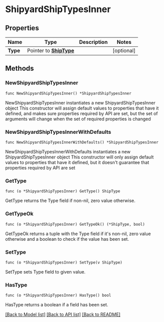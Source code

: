 # ShipyardShipTypesInner

## Properties

Name | Type | Description | Notes
------------ | ------------- | ------------- | -------------
**Type** | Pointer to [**ShipType**](ShipType.md) |  | [optional] 

## Methods

### NewShipyardShipTypesInner

`func NewShipyardShipTypesInner() *ShipyardShipTypesInner`

NewShipyardShipTypesInner instantiates a new ShipyardShipTypesInner object
This constructor will assign default values to properties that have it defined,
and makes sure properties required by API are set, but the set of arguments
will change when the set of required properties is changed

### NewShipyardShipTypesInnerWithDefaults

`func NewShipyardShipTypesInnerWithDefaults() *ShipyardShipTypesInner`

NewShipyardShipTypesInnerWithDefaults instantiates a new ShipyardShipTypesInner object
This constructor will only assign default values to properties that have it defined,
but it doesn't guarantee that properties required by API are set

### GetType

`func (o *ShipyardShipTypesInner) GetType() ShipType`

GetType returns the Type field if non-nil, zero value otherwise.

### GetTypeOk

`func (o *ShipyardShipTypesInner) GetTypeOk() (*ShipType, bool)`

GetTypeOk returns a tuple with the Type field if it's non-nil, zero value otherwise
and a boolean to check if the value has been set.

### SetType

`func (o *ShipyardShipTypesInner) SetType(v ShipType)`

SetType sets Type field to given value.

### HasType

`func (o *ShipyardShipTypesInner) HasType() bool`

HasType returns a boolean if a field has been set.


[[Back to Model list]](../README.md#documentation-for-models) [[Back to API list]](../README.md#documentation-for-api-endpoints) [[Back to README]](../README.md)


